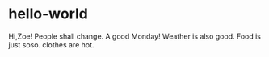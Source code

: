 # hello-world

Hi,Zoe!
People shall change.
A good Monday!
Weather is also good.
Food is just soso.
clothes are hot.
